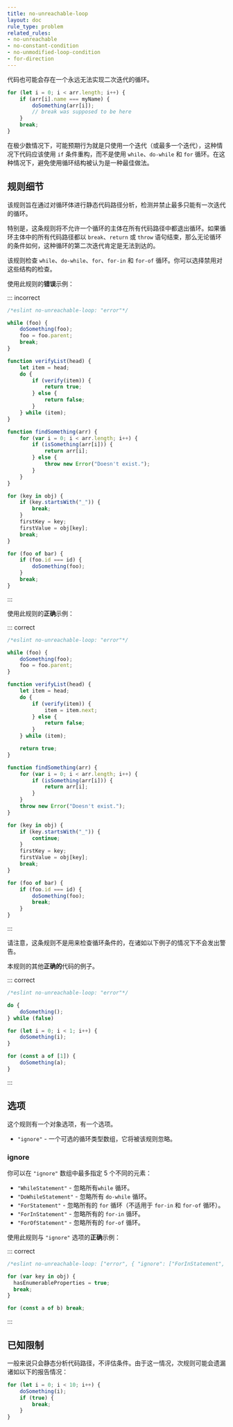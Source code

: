 ```yaml
---
title: no-unreachable-loop
layout: doc
rule_type: problem
related_rules:
- no-unreachable
- no-constant-condition
- no-unmodified-loop-condition
- for-direction
---
```


代码也可能会存在一个永远无法实现二次迭代的循环。

```js
for (let i = 0; i < arr.length; i++) {
    if (arr[i].name === myName) {
        doSomething(arr[i]);
        // break was supposed to be here
    }
    break;
}
```

在极少数情况下，可能预期行为就是只使用一个迭代（或最多一个迭代），这种情况下代码应该使用 `if` 条件重构，而不是使用 `while`、`do-while` 和 `for` 循环。在这种情况下，避免使用循环结构被认为是一种最佳做法。

## 规则细节

该规则旨在通过对循环体进行静态代码路径分析，检测并禁止最多只能有一次迭代的循环。

特别是，这条规则将不允许一个循环的主体在所有代码路径中都退出循环。如果循环主体中的所有代码路径都以 `break`、`return` 或 `throw` 语句结束，那么无论循环的条件如何，这种循环的第二次迭代肯定是无法到达的。

该规则检查 `while`、`do-while`、`for`、`for-in` 和 `for-of` 循环。你可以选择禁用对这些结构的检查。

使用此规则的**错误**示例：

::: incorrect

```js
/*eslint no-unreachable-loop: "error"*/

while (foo) {
    doSomething(foo);
    foo = foo.parent;
    break;
}

function verifyList(head) {
    let item = head;
    do {
        if (verify(item)) {
            return true;
        } else {
            return false;
        }
    } while (item);
}

function findSomething(arr) {
    for (var i = 0; i < arr.length; i++) {
        if (isSomething(arr[i])) {
            return arr[i];
        } else {
            throw new Error("Doesn't exist.");
        }
    }
}

for (key in obj) {
    if (key.startsWith("_")) {
        break;
    }
    firstKey = key;
    firstValue = obj[key];
    break;
}

for (foo of bar) {
    if (foo.id === id) {
        doSomething(foo);
    }
    break;
}
```

:::

使用此规则的**正确**示例：

::: correct

```js
/*eslint no-unreachable-loop: "error"*/

while (foo) {
    doSomething(foo);
    foo = foo.parent;
}

function verifyList(head) {
    let item = head;
    do {
        if (verify(item)) {
            item = item.next;
        } else {
            return false;
        }
    } while (item);

    return true;
}

function findSomething(arr) {
    for (var i = 0; i < arr.length; i++) {
        if (isSomething(arr[i])) {
            return arr[i];
        }
    }
    throw new Error("Doesn't exist.");
}

for (key in obj) {
    if (key.startsWith("_")) {
        continue;
    }
    firstKey = key;
    firstValue = obj[key];
    break;
}

for (foo of bar) {
    if (foo.id === id) {
        doSomething(foo);
        break;
    }
}
```

:::

请注意，这条规则不是用来检查循环条件的，在诸如以下例子的情况下不会发出警告。

本规则的其他**正确的**代码的例子。

::: correct

```js
/*eslint no-unreachable-loop: "error"*/

do {
    doSomething();
} while (false)

for (let i = 0; i < 1; i++) {
    doSomething(i);
}

for (const a of [1]) {
    doSomething(a);
}
```

:::

## 选项

这个规则有一个对象选项，有一个选项。

* `"ignore"` - 一个可选的循环类型数组，它将被该规则忽略。

### ignore

你可以在 `"ignore"` 数组中最多指定 5 个不同的元素：

* `"WhileStatement"` - 忽略所有`while` 循环。
* `"DoWhileStatement"` - 忽略所有 `do-while` 循环。
* `"ForStatement"` - 忽略所有的 `for` 循环（不适用于 `for-in` 和 `for-of` 循环）。
* `"ForInStatement"` - 忽略所有的 `for-in` 循环。
* `"ForOfStatement"` - 忽略所有的 `for-of` 循环。

使用此规则与 `"ignore"` 选项的**正确**示例：

::: correct

```js
/*eslint no-unreachable-loop: ["error", { "ignore": ["ForInStatement", "ForOfStatement"] }]*/

for (var key in obj) {
  hasEnumerableProperties = true;
  break;
}

for (const a of b) break;
```

:::

## 已知限制

一般来说只会静态分析代码路径，不评估条件。由于这一情况，次规则可能会遗漏诸如以下的报告情况：

```js
for (let i = 0; i < 10; i++) {
    doSomething(i);
    if (true) {
        break;
    }
}
```
